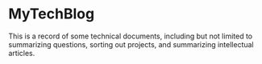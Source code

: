 # MyTechBlog
This is a record of some technical documents, including but not limited to summarizing questions, sorting out projects, and summarizing intellectual articles.
